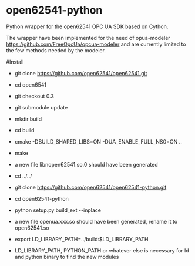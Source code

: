 # open62541-python
Python wrapper for the open62541 OPC UA SDK based on Cython.

The wrapper have been implemented for the need of opua-modeler https://github.com/FreeOpcUa/opcua-modeler and are currently limited to the few methods needed by the modeler.

#Install


* git clone https://github.com/open62541/open62541.git
* cd open6541
* git checkout 0.3
* git submodule update
* mkdir build
* cd build
* cmake -DBUILD_SHARED_LIBS=ON -DUA_ENABLE_FULL_NS0=ON ..
* make
* a new file libnopen62541.so.0 should have been generated

* cd ../../
* git clone https://github.com/open62541/open62541-python.git
* cd open62541-python
* python setup.py build_ext --inplace
* a new file openua.xxx.so should have been generated, rename it to open62541.so 
* export LD_LIBRARY_PATH=../build:$LD_LIBRARY_PATH
* LD_LIBRARY_PATH, PYTHON_PATH or whatever else is necessary for ld and python binary to find the new modules

